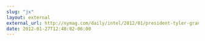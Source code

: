 ```yaml
---
slug: "jx"
layout: external
external_url: http://nymag.com/daily/intel/2012/01/president-tyler-grandson-alive.html
date: 2012-01-27T12:48:02-06:00
---
```

